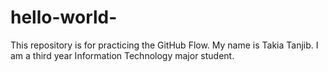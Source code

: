 # hello-world-
This repository is for practicing the GitHub Flow.
My name is Takia Tanjib.
I am a third year Information Technology major student. 
